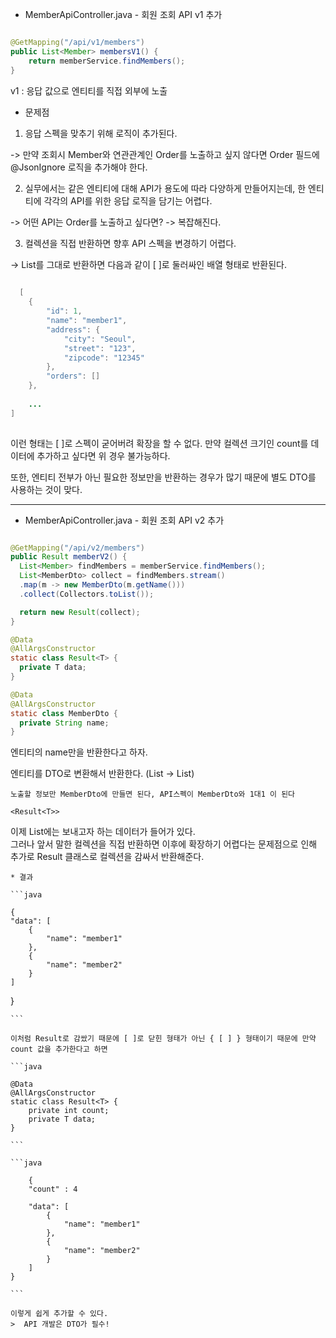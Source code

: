 - MemberApiController.java - 회원 조회 API v1 추가

```java

@GetMapping("/api/v1/members")
public List<Member> membersV1() {
    return memberService.findMembers();
}

```
v1 : 응답 값으로 엔티티를 직접 외부에 노출

* 문제점

1. 응답 스펙을 맞추기 위해 로직이 추가된다.

-> 만약 조회시 Member와 연관관계인 Order를 노출하고 싶지 않다면 Order 필드에 @JsonIgnore 로직을 추가해야 한다.

2. 실무에서는 같은 엔티티에 대해 API가 용도에 따라 다양하게 만들어지는데, 한 엔티티에 각각의 API를 위한 응답 로직을 담기는 어렵다.

-> 어떤 API는 Order를 노출하고 싶다면? -> 복잡해진다.

3. 컬렉션을 직접 반환하면 향후 API 스펙을 변경하기 어렵다.

-> List<Member>를 그대로 반환하면 다음과 같이 [ ]로 둘러싸인 배열 형태로 반환된다.
  
```java
  
  [
    {
        "id": 1,
        "name": "member1",
        "address": {
            "city": "Seoul",
            "street": "123",
            "zipcode": "12345"
        },
        "orders": []
    },
    
    ...
]
  
  ```
  
  이런 형태는 [ ]로 스펙이 굳어버려 확장을 할 수 없다. 만약 컬렉션 크기인 count를 데이터에 추가하고 싶다면 위 경우 불가능하다.
  
  또한, 엔티티 전부가 아닌 필요한 정보만을 반환하는 경우가 많기 때문에 별도 DTO를 사용하는 것이 맞다.
  
  ---
  
  * MemberApiController.java - 회원 조회 API v2 추가
  
  ```java
  
  @GetMapping("/api/v2/members")
public Result memberV2() {
    List<Member> findMembers = memberService.findMembers();
    List<MemberDto> collect = findMembers.stream()
    .map(m -> new MemberDto(m.getName()))
    .collect(Collectors.toList());

    return new Result(collect);
}

@Data
@AllArgsConstructor
static class Result<T> {
    private T data;
}

@Data
@AllArgsConstructor
static class MemberDto {
    private String name;
}
  
  ```
  
  엔티티의 name만을 반환한다고 하자.
  
  <MemberDto>

엔티티를 DTO로 변환해서 반환한다. (List<Member> -> List<MemberDto>)
    
    노출할 정보만 MemberDto에 만들면 된다, API스펙이 MemberDto와 1대1 이 된다
    
    <Result<T>>

이제 List<MemberDto>에는 보내고자 하는 데이터가 들어가 있다. <br/>
    그러나 앞서 말한 컬렉션을 직접 반환하면 이후에 확장하기 어렵다는 문제점으로 인해 추가로 Result 클래스로 컬렉션을 감싸서 반환해준다.
    
    * 결과
    
    ```java
    
    {    
    "data": [
        {
            "name": "member1"
        },
        {
            "name": "member2"
        }
    ]
}
    
    ```
    
    이처럼 Result로 감쌌기 때문에 [ ]로 닫힌 형태가 아닌 { [ ] } 형태이기 때문에 만약 count 값을 추가한다고 하면
    
    ```java
    
    @Data
    @AllArgsConstructor
    static class Result<T> {
        private int count;
        private T data;
    }
    
    ```
    
    ```java
    
        {
        "count" : 4

        "data": [
            {
                "name": "member1"
            },
            {
                "name": "member2"
            }
        ]
    }
    
    ```
    
    이렇게 쉽게 추가할 수 있다.
    >  API 개발은 DTO가 필수!
